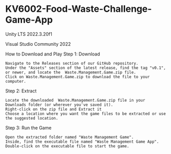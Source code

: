 # KV6002-Food-Waste-Challenge-Game-App

Unity LTS 2022.3.20f1

Visual Studio Community 2022


How to Download and Play
Step 1: Download

    Navigate to the Releases section of our GitHub repository.
    Under the "Assets" section of the latest release, find the tag "v0.1", or newer, and locate the  Waste.Management.Game.zip file.
    Click on Waste.Management.Game.zip to download the file to your computer.

Step 2: Extract

    Locate the downloaded  Waste.Management.Game.zip file in your Downloads folder (or wherever you've saved it).
    Right-click on the zip file and Extract it
    Choose a location where you want the game files to be extracted or use the suggested location.

Step 3: Run the Game

    Open the extracted folder named "Waste Management Game".
    Inside, find the executable file named "Waste Management Game App".
    Double-click on the executable file to start the game.
